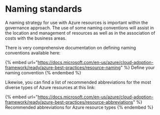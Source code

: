 # Naming standards

A naming strategy for use with Azure resources is important within the governance approach. The use of some naming conventions will assist in the location and management of resources as well as in the association of costs with the business areas.

There is very comprehensive documentation on defining naming conventions available here:&#x20;

{% embed url="https://docs.microsoft.com/en-us/azure/cloud-adoption-framework/ready/azure-best-practices/resource-naming" %}
Define  your naming convention
{% endembed %}

Likewise, you can find a list of recommended abbreviations for the most diverse types of Azure resources at this link:&#x20;

{% embed url="https://docs.microsoft.com/en-us/azure/cloud-adoption-framework/ready/azure-best-practices/resource-abbreviations" %}
Recommended abbreviations for Azure resource types
{% endembed %}
